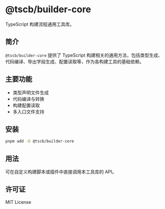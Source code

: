 # @tscb/builder-core

TypeScript 构建流程通用工具库。

## 简介

`@tscb/builder-core` 提供了 TypeScript 构建相关的通用方法，包括类型生成、代码编译、导出字段生成、配置读取等，作为各构建工具的基础依赖。

## 主要功能

- 类型声明文件生成
- 代码编译与转换
- 构建配置读取
- 多入口文件支持

## 安装

```sh
pnpm add -D @tscb/builder-core
```

## 用法

可在自定义构建脚本或插件中直接调用本工具库的 API。

## 许可证

MIT License
